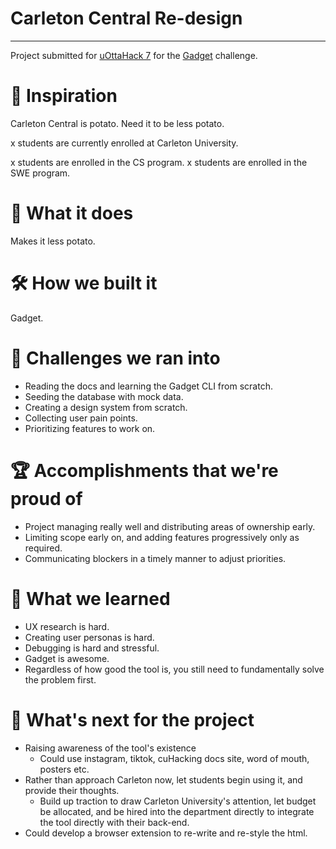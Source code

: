 # Carleton Central Re-design

---

Project submitted for [uOttaHack 7](https://2025.uottahack.ca/) for the [Gadget](https://gadget.dev/) challenge.

# 🌟 Inspiration

Carleton Central is potato. Need it to be less potato.

x students are currently enrolled at Carleton University.

x students are enrolled in the CS program.
x students are enrolled in the SWE program.

# 🚀 What it does

Makes it less potato.

# 🛠️ How we built it
Gadget.

# 🤔 Challenges we ran into
- Reading the docs and learning the Gadget CLI from scratch.
- Seeding the database with mock data.
- Creating a design system from scratch.
- Collecting user pain points.
- Prioritizing features to work on.

# 🏆 Accomplishments that we're proud of
- Project managing really well and distributing areas of ownership early.
- Limiting scope early on, and adding features progressively only as required.
- Communicating blockers in a timely manner to adjust priorities.

# 🧠 What we learned
- UX research is hard.
- Creating user personas is hard.
- Debugging is hard and stressful.
- Gadget is awesome.
- Regardless of how good the tool is, you still need to fundamentally solve the problem first.

# 🔮 What's next for the project
- Raising awareness of the tool's existence
  - Could use instagram, tiktok, cuHacking docs site, word of mouth, posters etc.
- Rather than approach Carleton now, let students begin using it, and provide their thoughts.
  - Build up traction to draw Carleton University's attention, let budget be allocated, and be hired into the department directly to integrate the tool directly with their back-end.
- Could develop a browser extension to re-write and re-style the html.
